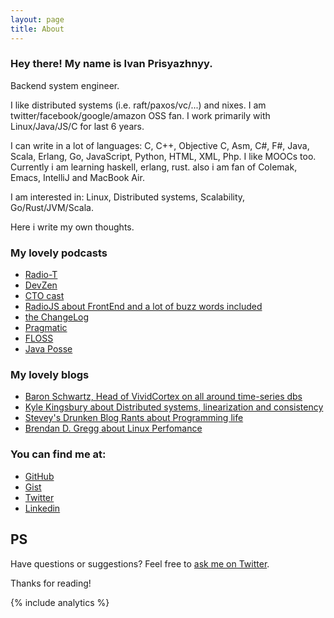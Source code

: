 ```yaml
---
layout: page
title: About
---
```


### Hey there! My name is Ivan Prisyazhnyy.

Backend system engineer. 

I like distributed systems (i.e. raft/paxos/vc/...) and nixes.
I am twitter/facebook/google/amazon OSS fan. I work primarily with Linux/Java/JS/C for last 6 years.

I can write in a lot of languages: C, C++, Objective C, Asm, C#, F#, Java, Scala, Erlang, Go, JavaScript, Python, HTML, XML, Php.
I like MOOCs too. Currently i am learning haskell, erlang, rust. also i am fan of Colemak, Emacs, IntelliJ and MacBook Air.

I am interested in: Linux, Distributed systems, Scalability, Go/Rust/JVM/Scala.

Here i write my own thoughts.

### My lovely podcasts

* [Radio-T](http://www.radio-t.com/)
* [DevZen](http://devzen.ru/)
* [CTO cast](http://ctocast.com/)
* [RadioJS about FrontEnd and a lot of buzz words included](http://radiojs.ru/)
* [the ChangeLog](https://changelog.com/)
* [Pragmatic](https://pragprog.com/podcasts)
* [FLOSS](https://twit.tv/shows/floss-weekly)
* [Java Posse](http://javaposse.com/)

### My lovely blogs

* [Baron Schwartz, Head of VividCortex on all around time-series dbs](http://www.xaprb.com/)
* [Kyle Kingsbury about Distributed systems, linearization and consistency](https://aphyr.com/)
* [Stevey's Drunken Blog Rants about Programming life](https://sites.google.com/site/steveyegge2/blog-rants)
* [Brendan D. Gregg about Linux Perfomance](http://www.brendangregg.com/)

### You can find me at:

* [GitHub](http://github.com/sitano)
* [Gist](https://gist.github.com/sitano)
* [Twitter](http://twitter.com/JohnKoepi)
* [Linkedin](http://ru.linkedin.com/in/prisyaznyy/)

## PS

Have questions or suggestions? Feel free to [ask me on Twitter](https://twitter.com/JohnKoepi).

Thanks for reading!

{% include analytics %}
